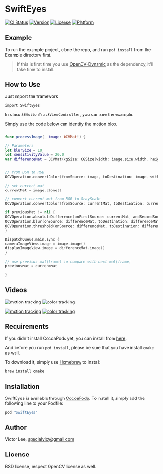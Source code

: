 # SwiftEyes

[![CI Status](http://img.shields.io/travis/oaleeapp/SwiftEyes.svg?style=flat)](https://travis-ci.org/oaleeapp/SwiftEyes)
[![Version](https://img.shields.io/cocoapods/v/SwiftEyes.svg?style=flat)](http://cocoapods.org/pods/SwiftEyes)
[![License](https://img.shields.io/cocoapods/l/SwiftEyes.svg?style=flat)](http://cocoapods.org/pods/SwiftEyes)
[![Platform](https://img.shields.io/cocoapods/p/SwiftEyes.svg?style=flat)](http://cocoapods.org/pods/SwiftEyes)

## Example

To run the example project, clone the repo, and run `pod install` from the Example directory first.

> If this is first time you use [OpenCV-Dynamic](https://github.com/Legoless/OpenCV-Dynamic) as the dependency, it'll take time to install.


## How to Use

Just import the framework

`import SwiftEyes`

In class `SEMotionTrackViewController`, you can see the example.

Simply use the code below can identify the motion blob.

```Swift

func processImage(_ image: OCVMat!) {

// Parameters
let blurSize = 10
let sensitivityValue = 20.0
var differenceMat = OCVMat(cgSize: CGSize(width: image.size.width, height: image.size.height), type: image.type, channels: image.channels)


// from BGR to RGB
OCVOperation.convertColor(fromSource: image, toDestination: image, with: .typeBGRA2RGBA)

// set current mat
currentMat = image.clone()

// convert current mat from RGB to GrayScale
OCVOperation.convertColor(fromSource: currentMat, toDestination: currentMat, with: .typeRGBA2GRAY)

if previousMat != nil {
OCVOperation.absoluteDifference(onFirstSource: currentMat, andSecondSource: previousMat, toDestination: differenceMat)
OCVOperation.blur(onSource: differenceMat, toDestination: differenceMat, with: OCVSize(width: blurSize, height: blurSize))
OCVOperation.threshold(onSource: differenceMat, toDestination: differenceMat, withThresh: sensitivityValue, withMaxValue: 255.0, with: .binary)
}

DispatchQueue.main.sync {
cameraImageView.image = image.image()
displayImageView.image = differenceMat.image()
}

// use previous mat(frame) to compare with next mat(frame)
previousMat = currentMat

}

```



## Videos

![motion tracking](http://i.giphy.com/kLL70o7Y9Y5Fe.gif)
![color tracking](http://i.giphy.com/3o6YgbtjjTUor5YDyo.gif)

[![motion tracking](https://img.youtube.com/vi/i3xDONms4u4/0.jpg)](https://youtu.be/i3xDONms4u4)
[![color tracking](https://img.youtube.com/vi/EDMr6cGkV0Y/0.jpg)](https://youtu.be/EDMr6cGkV0Y)



## Requirements

If you didn't install CocoaPods yet, you can install from [here](https://cocoapods.org/).

And before you run `pod install`, please be sure that you have install `cmake` as well.

To download it, simply use [Homebrew](https://brew.sh/) to install:

```ruby
brew install cmake
```

## Installation

SwiftEyes is available through [CocoaPods](http://cocoapods.org). To install
it, simply add the following line to your Podfile:

```ruby
pod "SwiftEyes"
```

## Author

Victor Lee, specialvict@gmail.com

## License

BSD license, respect OpenCV license as well.
